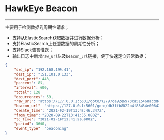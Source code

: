<!--
 * @Author: your name
 * @Date: 2020-06-16 15:10:48
 * @LastEditTime: 2021-02-20 14:39:23
 * @LastEditors: Please set LastEditors
 * @Description: In User Settings Edit
 * @FilePath: /Code/Users/canon/Documents/github/hawkeye/README.md
--> 

# HawkEye Beacon
---
主要用于检测数据的周期性请求；
- 支持从ElasticSearch获取数据并进行数据分析；
- 支持ElasticSearch上任意数据的周期性分析；
- 支持Slack告警推送；
- 输出日志中新增`raw_url`以及`beacon_url`链接，便于快速定位异常数据；

```json
{
    "src_ip": "192.168.199.41",
    "dest_ip": "151.101.0.133",
    "dest_port": 443,
    "percent": 85,
    "interval": 600,
    "total": 128,
    "occurrences": 59,
    "raw_url": "https://127.0.0.1:5601/goto/92797ca92e6973ca515468acddc7d99a",
    "beacon_url": "https://127.0.0.1:5601/goto/db3ffb8022b4f83434e006424fdc4d3a",
    "create_time": "2021-02-19T13:42:46.347Z",
    "from_time": "2020-09-22T13:41:55.080Z",
    "to_time": "2021-02-19T13:41:55.080Z",
    "period": 3600,
    "event_type": "beaconing"
}
```